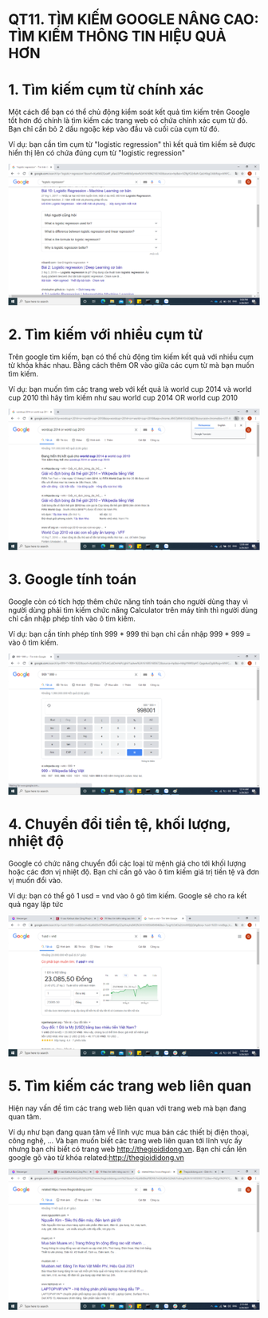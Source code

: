 # QT11. TÌM KIẾM GOOGLE NÂNG CAO: TÌM KIẾM THÔNG TIN HIỆU QUẢ HƠN

# 1. Tìm kiếm cụm từ chính xác

Một cách để bạn có thể chủ động kiểm soát kết quả tìm kiếm trên Google tốt hơn đó chính là tìm kiếm các trang web có chứa chính xác cụm từ đó. Bạn chỉ cần bỏ 2 dấu ngoặc kép vào đầu và cuối của cụm từ đó.

Ví dụ: bạn cần tìm cụm từ "logistic regression" thì kết quả tìm kiếm sẽ được hiển thị lên có chứa đúng cụm từ "logistic regression"

![Screenshot](./Images/QT11.1.png)

# 2. Tìm kiếm với nhiều cụm từ

Trên google tìm kiếm, bạn có thể chủ động tìm kiếm kết quả với nhiều cụm từ khóa khác nhau. Bằng cách thêm OR vào giữa các cụm từ mà bạn muốn tìm kiếm.

Ví dụ: bạn muốn tìm các trang web với kết quả là world cup 2014 và world cup 2010 thì hãy tìm kiếm như sau world cup 2014 OR world cup 2010

![Screenshot](./Images/QT11.2.png)

# 3. Google tính toán

Google còn có tích hợp thêm chức năng tính toán cho người dùng thay vì người dùng phải tìm kiếm chức năng Calculator trên máy tính thì người dùng chỉ cần nhập phép tính vào ô tìm kiếm.

Ví dụ: bạn cần tính phép tính 999 * 999 thì bạn chỉ cần nhập 999 * 999 = vào ô tìm kiếm.

![Screenshot](./Images/QT11.3.png)

# 4. Chuyển đổi tiền tệ, khối lượng, nhiệt độ

Google có chức năng chuyển đổi các loại từ mệnh giá cho tới khối lượng hoặc các đơn vị nhiệt độ. Bạn chỉ cần gõ vào ô tìm kiếm giá trị tiền tệ và đơn vị muốn đổi vào.

Ví dụ: bạn có thể gõ 1 usd = vnd vào ô gõ tìm kiếm. Google sẽ cho ra kết quả ngay lập tức

![Screenshot](./Images/QT11.4.png)

# 5. Tìm kiếm các trang web liên quan

Hiện nay vấn đề tìm các trang web liên quan với trang web mà bạn đang quan tâm. 

Ví dụ như bạn đang quan tâm về lĩnh vực mua bán các thiết bị điện thoại, công nghệ, ... Và bạn muốn biết các trang web liên quan tới lĩnh vực ấy nhưng bạn chỉ biết có trang web http://thegioididong.vn. Bạn chỉ cần lên google gõ vào từ khóa related:http://thegioididong.vn

![Screenshot](./Images/QT11.5.png)

